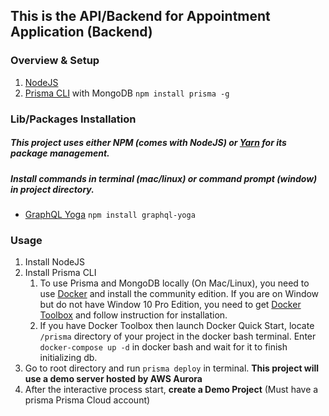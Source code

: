 ## This is the API/Backend for Appointment Application (Backend)

### Overview & Setup

1. [NodeJS](https://nodejs.org/en/)
2. [Prisma CLI](https://www.prisma.io/docs/prisma-client/) with MongoDB ```npm install prisma -g```

### Lib/Packages Installation

##### This project uses either NPM (comes with NodeJS) or [Yarn](https://yarnpkg.com/en/) for its package management.

##### Install commands in **terminal (mac/linux)** or **command prompt (window)** in project directory. 

- [GraphQL Yoga](https://github.com/prisma/graphql-yoga)  ```npm install graphql-yoga```


### Usage

1. Install NodeJS
2. Install Prisma CLI
   1. To use Prisma and MongoDB locally (On Mac/Linux), you need to use [Docker](https://www.docker.com/products/container-runtime) and install the community edition. If you are on Window but do not have Window 10 Pro Edition, you need to get [Docker Toolbox](https://docs.docker.com/toolbox/toolbox_install_windows/) and follow instruction for installation.
   2. If you have Docker Toolbox then launch Docker Quick Start, locate ```/prisma``` directory of your project in the docker bash terminal. Enter ```docker-compose up -d``` in docker bash and wait for it to finish initializing db.
3. Go to root directory and run ```prisma deploy``` in terminal. **This project will use a demo server hosted by AWS Aurora** 
4. After the interactive process start, **create a Demo Project** (Must have a prisma Prisma Cloud account)
